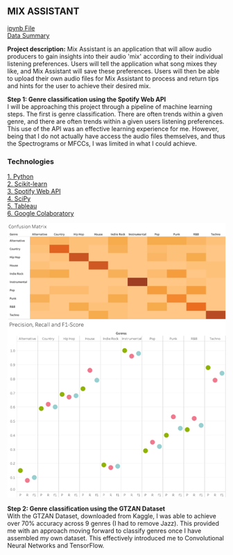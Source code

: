 ## MIX ASSISTANT 

[ipynb File](pdf/SpotifyGenreClassifier.ipynb)
<br>
[Data Summary](images/SpotifyClassDescription.png?raw=true)

**Project description:** Mix Assistant is an application that will allow audio producers to gain insights into their audio 'mix' according to their individual listening preferences. Users will tell the application what song mixes they like, and Mix Assistant will save these preferences. Users will then be able to upload their own audio files for Mix Assistant to process and return tips and hints for the user to achieve their desired mix. 
<br>

**Step 1: Genre classification using the Spotify Web API**
<br>
I will be approaching this project through a pipeline of machine learning steps. The first is genre classification. There are often trends within a given genre, and there are often trends within a given users listening preferences. This use of the API was an effective learning experience for me. However, being that I do not actually have access the audio files themselves, and thus the Spectrograms or MFCCs, I was limited in what I could achieve. 

### Technologies 
<p>
 <a href="https://www.python.org">1. Python</a>
  <br>
 <a href="https://scikit-learn.org/stable/">2. Scikit-learn</a>
  <br>
 <a href="https://developer.spotify.com/dashboard/login">3. Spotify Web API</a>
  <br>
 <a href="https://www.scipy.org">4. SciPy</a> 
  <br>
 <a href="https://www.tableau.com">5. Tableau</a>  
  <br>
 <a href="https://colab.research.google.com/notebooks/intro.ipynb#recent=true">6. Google Colaboratory</a>   
  <br>
</p>  

<img src="images/SpotifyGenreClassConfusionMatrix.png?raw=true"/>
<img src="images/SpotifyGenreClassScores.png?raw=true"/>

**Step 2: Genre classification using the GTZAN Dataset**
<br>
With the GTZAN Dataset, downloaded from Kaggle, I was able to achieve over 70% accuracy across 9 genres (I had to remove Jazz). This provided me with an approach moving forward to classify genres once I have assembled my own dataset. This effectively introduced me to Convolutional Neural Networks and TensorFlow. 




